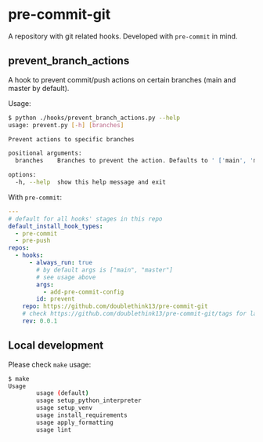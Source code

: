 # pre-commit-git

A repository with git related hooks. Developed with `pre-commit` in mind.

## prevent_branch_actions

A hook to prevent commit/push actions on certain branches (main and master by default).

Usage:

```bash
$ python ./hooks/prevent_branch_actions.py --help
usage: prevent.py [-h] [branches]

Prevent actions to specific branches

positional arguments:
  branches    Branches to prevent the action. Defaults to ' ['main', 'master'] '

options:
  -h, --help  show this help message and exit
```

With `pre-commit`:

```yaml
---
# default for all hooks' stages in this repo
default_install_hook_types:
  - pre-commit
  - pre-push
repos:
  - hooks:
      - always_run: true
        # by default args is ["main", "master"]
        # see usage above
        args:
          - add-pre-commit-config
        id: prevent
    repo: https://github.com/doublethink13/pre-commit-git
    # check https://github.com/doublethink13/pre-commit-git/tags for latest revision
    rev: 0.0.1
```

## Local development

Please check `make` usage:

```bash
$ make
Usage
        usage (default)
        usage setup_python_interpreter
        usage setup_venv
        usage install_requirements
        usage apply_formatting
        usage lint
```
